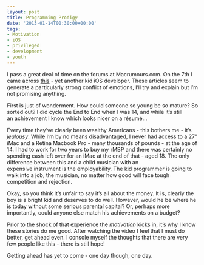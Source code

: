 ```yaml
---
layout: post
title: Programming Prodigy
date: '2013-01-14T00:30:00+00:00'
tags:
- Motivation
- iOS
- privileged
- development
- youth
---
```

I pass a great deal of time on the forums at Macrumours.com. On the 7th I came across [this](http://forums.macrumors.com/showthread.php?p=16621621) - yet another kid iOS developer. These articles seem to generate a particularly strong conflict of emotions, I’ll try and explain but I’m not promising anything.

First is just of wonderment. How could someone so young be so mature? So sorted out? I did cycle the End to End when I was 14, and while it’s still an achievement I know which looks nicer on a résumé…

Every time they’ve clearly been wealthy Americans - this bothers me - it’s _jealousy_. While I’m by no means disadvantaged, I never had access to a 27" iMac and a Retina Macbook Pro - many thousands of pounds - at the age of 14. I had to work for two years to buy my rMBP and there was certainly no spending cash left over for an iMac at the end of that - aged 18. The only difference between this and a child musician with an expensive instrument is the employability. The kid programmer is going to walk into a job, the musician, no matter how good will face tough competition and rejection.

Okay, so you think it’s unfair to say it’s all about the money. It is, clearly the boy is a bright kid and deserves to do well. However, would he be where he is today without some serious parental capital? Or, perhaps more importantly, could anyone else match his achievements on a budget?

Prior to the shock of that experience the _motivation_ kicks in, it’s why I know these stories do me good. After watching the video I feel that I must do better, get ahead even. I console myself the thoughts that there are very few people like this - there is still hope!

Getting ahead has yet to come - one day though, one day.
